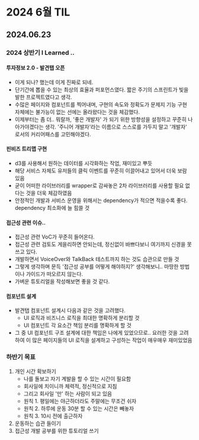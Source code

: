 # 2024 6월 TIL

## 2024.06.23

### 2024 상반기 I Learned ..

#### 투자정보 2.0 - 발견탭 오픈

- 이게 되나? 했는데 이게 진짜로 되네.
- 단기간에 뽑을 수 있는 최상의 효율과 퍼포먼스였다. 짧은 주기의 스프린트가 빛을 발한 프로젝트였다고 생각.
- 수많은 페이지와 컴포넌트를 찍어내며, 구현의 속도와 정확도가 문제지 기능 구현 자체에는 불가능이 없는 선에는 올라왔다는 것을 체감했다.
- 이제부터는 좀 더.. 뭐랄까, '좋은 개발자' 가 되기 위한 방향성을 설정하고 꾸준히 나아가야겠다는 생각. '주니어 개발자'라는 이름으로 스스로를 가두지 말고 '개발자' 로서의 커리어패스를 고민해야겠다.

#### 핀비즈 트리맵 구현

- d3를 사용해서 원하는 데이터를 시각화하는 작업, 재미있고 뿌듯
- 해당 서비스 자체도 유저들의 클릭 이벤트를 꾸준히 이끌어내고 있어서 더욱 보람 있음
- 굳이 어떠한 라이브러리를 wrapper로 감싸놓은 2차 라이브러리를 사용할 필요 없다는 것을 더욱 체감하였음
- 안정적인 개발과 서비스 운영을 위해서는 dependency가 적으면 적을수록 좋다. dependency 최소화에 늘 힘쓸 것

#### 접근성 관련 이슈..

- 접근성 관련 VoC가 꾸준히 들어온다.
- 접근성 관련 검토도 게을리하면 안되는데, 정신없이 바쁘다보니 여기까지 신경을 못 쓰고 있다.
- 개발하면서 VoiceOver와 TalkBack 테스트까지 하는 것도 습관으로 만들 것
- 그렇게 생각하며 문득 '접근성 공부를 어떻게 해야하지?' 생각해보니.. 마땅한 방법이나 가이드가 떠오르지 않는다.
- 가벼운 튜토리얼을 작성해보면 좋을 것 같다.

#### 컴포넌트 설계

- 발견탭 컴포넌트 설계시 다음과 같은 것을 고려했다.
  - UI 로직과 비즈니스 로직을 최대한 명확하게 분리할 것
  - UI 컴포넌트 각 요소간 책임 분리를 명확하게 할 것
- 그 중 UI 컴포넌트 구조 설계에 대한 책임은 나에게 있었으므로.. 요러한 것을 고려하여 이 많은 페이지들의 UI 로직을 설계하고 구성하는 작업이 매우매우 재미있었음

### 하반기 목표

1. 개인 시간 확보하기
   - 나를 돌보고 자기 계발을 할 수 있는 시간이 필요함
   - 회사일에 치이니까 체력적, 정신적으로 지침
   - 그리고 회사일 '만' 하는 사람이 되고 있음
   - 원칙 1. 평일에는 야근하더라도 주말에는 무조건 쉬자
   - 원칙 2. 하루에 운동 30분 할 수 있는 시간은 빼놓자
   - 원칙 3. 10시 전에 출근하자
2. 운동하는 습관 들이기
3. 접근성 개발 공부를 위한 튜토리얼 쓰기
